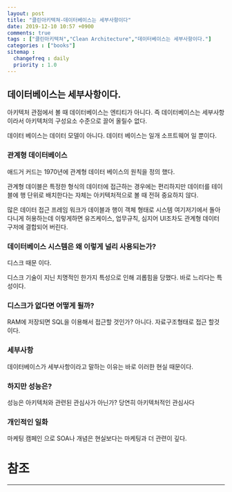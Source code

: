 ```yaml
---
layout: post
title: "클린아키텍쳐-데이터베이스는 세부사항이다"
date: 2019-12-10 10:57 +0900
comments: true
tags : ["클린아키텍쳐","Clean Architecture","데이터베이스는 세부사항이다."]
categories : ["books"]
sitemap :
  changefreq : daily
  priority : 1.0
---
```


## 데이터베이스는 세부사항이다.

아키텍처 관점에서 볼 때 데이터베이스는 엔티티가 아니다. 즉 데이터베이스는 세부사항이라서 아키텍처의 구성요소 수준으로 끌어 올릴수 없다.

데이터 베이스는 데이터 모델이 아니다. 데이터 베이스는 일개 소프트웨어 일 뿐이다.

### 관계형 데이터베이스

애드거 커드는 1970년에 관계형 데이터 베이스의 원칙을 정의 했다.

관계형 데이블은 특정한 형식의 데이터에 접근하는 경우에는 편리하지만 데이터를 테이블에 행 단위로 배치한다는 자체는 아키텍처적으로 볼 때 전혀 중요하지 않다.

많은 데이터 접근 프레임 워크가 데이블과 행이 객체 형태로 시스템 여기저기에서 돌아다니게 허용하는데 
이렇게하면 유즈케이스, 업무규칙, 심지어 UI조차도 관계형 데이터 구저에 결합되어 버린다.

### 데이터베이스 시스템은 왜 이렇게 널리 사용되는가?

디스크 때문 이다. 

디스크 기술이 지닌 치명적인 한가지 특성으로 인해 괴롭힘을 당했다. 바로 느리다는 특성이다.

### 디스크가 없다면 어떻게 될까?

RAM에 저장되면 SQL을 이용해서 접근할 것인가? 아니다. 자료구조형태로 접근 할것이다.

### 세부사항

데이터베이스가 세부사항이라고 말하는 이유는 바로 이러한 현실 때문이다.

### 하지만 성능은?

성능은 아키텍처와 관련된 관심사가 아닌가? 당연히 아키텍처적인 관심사다 

### 개인적인 일화

마케팅 캠페인 으로 SOA나 개념은 현실보다는 마케팅과 더 관련이 깊다.

# 참조
-----


